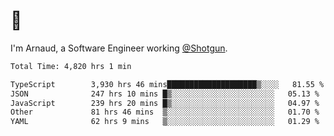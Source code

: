 # 👋

I'm Arnaud, a Software Engineer working [@Shotgun](https://shotgun.live).

<!--START_SECTION:waka-->

```txt
Total Time: 4,820 hrs 1 min

TypeScript        3,930 hrs 46 mins████████████████████▒░░░░   81.55 %
JSON              247 hrs 10 mins █▒░░░░░░░░░░░░░░░░░░░░░░░   05.13 %
JavaScript        239 hrs 20 mins █▒░░░░░░░░░░░░░░░░░░░░░░░   04.97 %
Other             81 hrs 46 mins  ▒░░░░░░░░░░░░░░░░░░░░░░░░   01.70 %
YAML              62 hrs 9 mins   ▒░░░░░░░░░░░░░░░░░░░░░░░░   01.29 %
```

<!--END_SECTION:waka-->

